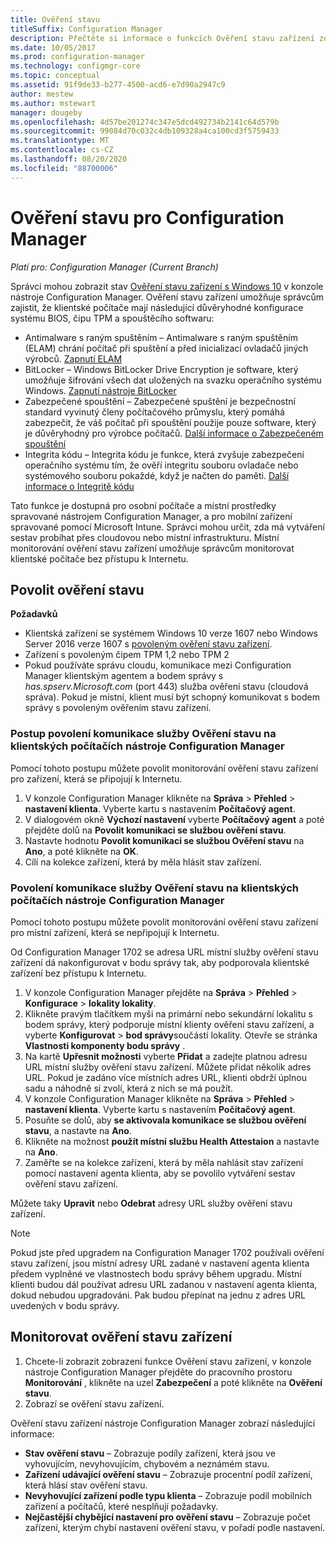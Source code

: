 ```yaml
---
title: Ověření stavu
titleSuffix: Configuration Manager
description: Přečtěte si informace o funkcích Ověření stavu zařízení zobrazit v konzole Configuration Manager.
ms.date: 10/05/2017
ms.prod: configuration-manager
ms.technology: configmgr-core
ms.topic: conceptual
ms.assetid: 91f9de33-b277-4500-acd6-e7d90a2947c9
author: mestew
ms.author: mstewart
manager: dougeby
ms.openlocfilehash: 4d57be201274c347e5dcd492734b2141c64d579b
ms.sourcegitcommit: 99084d70c032c4db109328a4ca100cd3f5759433
ms.translationtype: MT
ms.contentlocale: cs-CZ
ms.lasthandoff: 08/20/2020
ms.locfileid: "88700006"
---
```

# <a name="health-attestation-for-configuration-manager"></a>Ověření stavu pro Configuration Manager

*Platí pro: Configuration Manager (Current Branch)*

Správci mohou zobrazit stav [Ověření stavu zařízení s Windows 10](/windows/security/threat-protection/protect-high-value-assets-by-controlling-the-health-of-windows-10-based-devices) v konzole nástroje Configuration Manager.  Ověření stavu zařízení umožňuje správcům zajistit, že klientské počítače mají následující důvěryhodné konfigurace systému BIOS, čipu TPM a spouštěcího softwaru:  

-   Antimalware s raným spuštěním – Antimalware s raným spuštěním (ELAM) chrání počítač při spuštění a před inicializací ovladačů jiných výrobců. [Zapnutí ELAM](https://gallery.technet.microsoft.com/How-to-turn-on-Early-84552ec5)  
-   BitLocker – Windows BitLocker Drive Encryption je software, který umožňuje šifrování všech dat uložených na svazku operačního systému Windows.  [Zapnutí nástroje BitLocker](https://gallery.technet.microsoft.com/How-to-turn-on-BitLocker-34294d3d)  
-   Zabezpečené spouštění – Zabezpečené spuštění je bezpečnostní standard vyvinutý členy počítačového průmyslu, který pomáhá zabezpečit, že váš počítač při spouštění použije pouze software, který je důvěryhodný pro výrobce počítačů. [Další informace o Zabezpečeném spouštění](/previous-versions/windows/it-pro/windows-8.1-and-8/hh824987(v=win.10))  
-   Integrita kódu – Integrita kódu je funkce, která zvyšuje zabezpečení operačního systému tím, že ověří integritu souboru ovladače nebo systémového souboru pokaždé, když je načten do paměti. [Další informace o Integritě kódu](/previous-versions/windows/it-pro/windows-server-2008-R2-and-2008/dd348642(v=ws.10))  

Tato funkce je dostupná pro osobní počítače a místní prostředky spravované nástrojem Configuration Manager, a pro mobilní zařízení spravované pomocí Microsoft Intune. Správci mohou určit, zda má vytváření sestav probíhat přes cloudovou nebo místní infrastrukturu. Místní monitorování ověření stavu zařízení umožňuje správcům monitorovat klientské počítače bez přístupu k Internetu.

## <a name="enable-health-attestation"></a>Povolit ověření stavu

 **Požadavků**  

-   Klientská zařízení se systémem Windows 10 verze 1607 nebo Windows Server 2016 verze 1607 s [povoleným ověření stavu zařízení](/windows-server/security/device-health-attestation).
-   Zařízení s povoleným čipem TPM 1,2 nebo TPM 2
-   Pokud používáte správu cloudu, komunikace mezi Configuration Manager klientským agentem a bodem správy s *has.spserv.Microsoft.com* (port 443) služba ověření stavu (cloudová správa). Pokud je místní, klient musí být schopný komunikovat s bodem správy s povoleným ověřením stavu zařízení.

### <a name="how-to-enable-health-attestation-service-communication-on-configuration-manager-client-computers"></a>Postup povolení komunikace služby Ověření stavu na klientských počítačích nástroje Configuration Manager

Pomocí tohoto postupu můžete povolit monitorování ověření stavu zařízení pro zařízení, která se připojují k Internetu.

1.  V konzole Configuration Manager klikněte na **Správa**  >  **Přehled**  >  **nastavení klienta**.  Vyberte kartu s nastavením **Počítačový agent**.  
2.  V dialogovém okně **Výchozí nastavení** vyberte **Počítačový agent** a poté přejděte dolů na **Povolit komunikaci se službou ověření stavu**.  
3.  Nastavte hodnotu **Povolit komunikaci se službou Ověření stavu** na **Ano**, a poté klikněte na **OK**.  
4. Cílí na kolekce zařízení, která by měla hlásit stav zařízení.

### <a name="how-to-enable-on-premises-health-attestation-service-communication-on-configuration-manager-client-computers"></a>Povolení komunikace služby Ověření stavu na klientských počítačích nástroje Configuration Manager
Pomocí tohoto postupu můžete povolit monitorování ověření stavu zařízení pro místní zařízení, která se nepřipojují k Internetu.

Od Configuration Manager 1702 se adresa URL místní služby ověření stavu zařízení dá nakonfigurovat v bodu správy tak, aby podporovala klientské zařízení bez přístupu k Internetu.

1. V konzole Configuration Manager přejděte na **Správa**  >  **Přehled**  >  **Konfigurace**  >  **lokality lokality**.
2. Klikněte pravým tlačítkem myši na primární nebo sekundární lokalitu s bodem správy, který podporuje místní klienty ověření stavu zařízení, a vyberte **Konfigurovat**  >  **bod správy**součástí lokality. Otevře se stránka **Vlastnosti komponenty bodu správy** .
3. Na kartě **Upřesnit možnosti** vyberte **Přidat** a zadejte platnou adresu URL místní služby ověření stavu zařízení. Můžete přidat několik adres URL. Pokud je zadáno více místních adres URL, klienti obdrží úplnou sadu a náhodně si zvolí, která z nich se má použít.
4.  V konzole Configuration Manager klikněte na **Správa**  >  **Přehled**  >  **nastavení klienta**.  Vyberte kartu s nastavením **Počítačový agent**.  
5.  Posuňte se dolů, aby **se aktivovala komunikace se službou ověření stavu**, a nastavte na **Ano**.
7.  Klikněte na možnost **použít místní službu Health Attestaion** a nastavte na **Ano**.
8. Zaměřte se na kolekce zařízení, která by měla nahlásit stav zařízení pomocí nastavení agenta klienta, aby se povolilo vytváření sestav ověření stavu zařízení.

Můžete taky **Upravit** nebo **Odebrat** adresy URL služby ověření stavu zařízení.

> [!NOTE]
> Pokud jste před upgradem na Configuration Manager 1702 používali ověření stavu zařízení, jsou místní adresy URL zadané v nastavení agenta klienta předem vyplněné ve vlastnostech bodu správy během upgradu. Místní klienti budou dál používat adresu URL zadanou v nastavení agenta klienta, dokud nebudou upgradováni. Pak budou přepínat na jednu z adres URL uvedených v bodu správy.

## <a name="monitor-device-health-attestation"></a>Monitorovat ověření stavu zařízení

1.  Chcete-li zobrazit zobrazení funkce Ověření stavu zařízení, v konzole nástroje Configuration Manager přejděte do pracovního prostoru **Monitorování** , klikněte na uzel **Zabezpečení** a poté klikněte na **Ověření stavu**.  
2.  Zobrazí se ověření stavu zařízení.  

Ověření stavu zařízení nástroje Configuration Manager zobrazí následující informace:  

-   **Stav ověření stavu** – Zobrazuje podíly zařízení, která jsou ve vyhovujícím, nevyhovujícím, chybovém a neznámém stavu.  
-   **Zařízení udávající ověření stavu** – Zobrazuje procentní podíl zařízení, která hlásí stav ověření stavu.  
-   **Nevyhovující zařízení podle typu klienta** – Zobrazuje podíl mobilních zařízení a počítačů, které nesplňují požadavky.  
-   **Nejčastější chybějící nastavení pro ověření stavu** – Zobrazuje počet zařízení, kterým chybí nastavení ověření stavu, v pořadí podle nastavení.